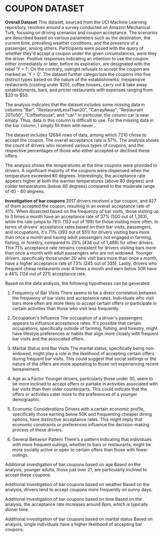 # COUPON DATASET
****Overall Dataset****
This dataset, sourced from the UCI Machine Learning repository, revolves around a survey conducted on Amazon Mechanical Turk, focusing on driving scenarios and coupon acceptance. The scenarios are described based on various parameters such as the destination, the current time, prevailing weather conditions, and the presence of a passenger, among others. Participants were posed with the query of whether they'd accept a coupon under the given circumstances, were they the driver. Positive responses indicating an intention to use the coupon either immediately or later, before its expiration, are designated with the label 'Y = 1'. On the contrary, outright refusals to accept the coupon are marked as 'Y = 0'. The dataset further categorizes the coupons into five distinct types based on the nature of the establishments: inexpensive restaurants (costing under $20), coffee houses, carry out & take away establishments, bars, and pricier restaurants with expenses ranging from $20 to $50.

The analysis indicates that the dataset includes some missing data in columns "Bar", "RestaurantLessThan20", "CarrayAway", "Restaurant 20To50", "Coffeehouse", and "car." In particular, the column  car  is near empty. Thus, data in this column is difficult to use. For the missing data in the  bar  column, I simply fill them with  never . 

The dataset includes 12684 rows of data, among which 7210 chose to accept the coupon. The overall acceptance rate is 57%. The analysis shows the count of drivers who received various types of coupons, and the respective percentages of those who either accepted or declined these offers. 

The analysis shows the temperatures at the time coupons were provided to drivers. A significant majority of the coupons were dispensed when the temperature exceeded 80 degrees. Interestingly, the acceptance rate appears higher at both the warmer temperatures (above 80 degrees) and colder temperatures (below 40 degrees) compared to the moderate range of 40 - 60 degrees.

****Investigation of bar coupons****
2017 drivers received a bar coupon, and 827 of them accepted the coupon, resulting in an overall acceptance rate of 41%. When dissected based on the frequency of bar visits, those visiting up to 3 times a month have an acceptance rate of 37% (500 out of 1,263), while the rate jumps to 76% (153 out of 199) for those visiting more often. In terms of drivers' acceptance rates based on their bar visits, passengers, and occupations, it's 71% (393 out of 551) for drivers visiting bars more than once a month and having adult passengers not engaged in farming, fishing, or forestry, compared to 29% (434 out of 1,466) for other drivers. This 71% acceptance rate remains consistent for drivers visiting bars more than once a month with adult passengers who are not widowed. Younger drivers, specifically those under 30 who visit bars more than once a month, have a higher acceptance rate of 73% (245 out of 335). Lastly, drivers who frequent cheap restaurants over 4 times a month and earn below 50K have a 46% (124 out of 271) acceptance rate.

Based on the data analysis, the following hypotheses can be generated:
1. Frequency of Bar Visits
There seems to be a direct correlation between the frequency of bar visits and acceptance rates. Individuals who visit bars more often are more likely to accept certain offers or participate in certain activities than those who visit less frequently.

2. Occupation's Influence
The occupation of a driver's passengers appears to influence acceptance rates. It's possible that certain occupations, specifically outside of farming, fishing, and forestry, might have lifestyle preferences or habits that align more closely with frequent bar visits and the associated offers.

3. Marital Status and Bar Visits
The marital status, specifically being non-widowed, might play a role in the likelihood of accepting certain offers during frequent bar visits. This could suggest that social settings or the nature of the offers are more appealing to those not experiencing recent bereavement.

4. Age as a Factor
Younger drivers, particularly those under 30, seem to be more inclined to accept offers or partake in activities associated with bar visits than their older counterparts. This could indicate that the offers or activities cater more to the preferences of a younger demographic.

5. Economic Considerations
Drivers with a certain economic profile, specifically those earning below 50K and frequenting cheaper dining options, have distinctive acceptance rates. This might imply that economic constraints or preferences influence the decision-making process of these drivers.

6. General Behavior Pattern
There's a pattern indicating that individuals with more frequent outings, whether to bars or restaurants, might be more socially active or open to certain offers than those with fewer outings.

Additional investigation of bar coupons based on age
Based on the analysis, younger adults, those just over 21, are particularly inclined to accept these coupons.

Additional investigation of bar coupons based on weather
Based on the analysis, drivers tend to accept coupons more frequently on sunny days. 

Additional investigation of bar coupons based on time
Based on the analysis, the acceptance rate increases around 6pm, which is typically dinner time.

Additional investigation of bar coupons based on marital status
Based on analysis, single individuals have a higher likelihood of accepting bar coupons.
